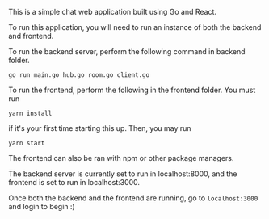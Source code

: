This is a simple chat web application built using Go and React.

To run this application, you will need to run an instance of both the backend and frontend.

To run the backend server, perform the following command in backend folder.

```
go run main.go hub.go room.go client.go
```

To run the frontend, perform the following in the frontend folder.
You must run
```
yarn install
```
if it's your first time starting this up. Then, you may run

```
yarn start
```

The frontend can also be ran with npm or other package managers.

The backend server is currently set to run in localhost:8000, and the frontend is set to run in localhost:3000.

Once both the backend and the frontend are running, go to `localhost:3000` and login to begin :)